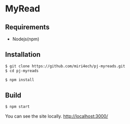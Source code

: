 # MyRead

## Requirements

- Nodejs(npm)

## Installation

```bash
$ git clone https://github.com/miri4ech/pj-myreads.git
$ cd pj-myreads
```

```bash
$ npm install 
```

## Build

```bash 
$ npm start
```

You can see the site locally. [http://localhost:3000/](http://localhost:3000/)  

